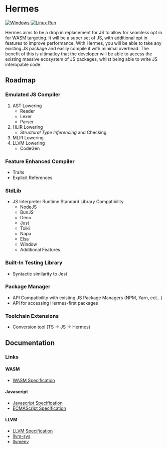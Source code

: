 # Hermes
[![Windows](https://github.com/chadc1050/Hermes/actions/workflows/windows-build.yml/badge.svg)](https://github.com/chadc1050/Hermes/actions/workflows/windows-build.yml)
[![Linux Run](https://github.com/chadc1050/Hermes/actions/workflows/linux-build.yml/badge.svg)](https://github.com/chadc1050/Hermes/actions/workflows/linux-build.yml)

Hermes aims to be a drop in replacement for JS to allow for seamless opt in for WASM targeting. It will be a super set of JS, with additional opt in features to improve performance. With Hermes, you will be able to take any existing JS package and easily compile it with minimal overhead. The benefit of this is ultimatley that the developer 
will be able to access the existing massive ecosystem of JS packages, whilst being able to write JS interopable code. 

## Roadmap
### Emulated JS Compiler
1. AST Lowering
   - Reader
   - Lexer
   - Parser 
2. HLIR Lowering
   - _Structural Type Inferencing_ and Checking
3. MLIR Lowering
4. LLVM Lowering
   - CodeGen

### Feature Enhanced Compiler
- Traits
- Explicit References

### StdLib
- JS Interpreter Runtime Standard Library Compatibility
  - NodeJS
  - BunJS
  - Deno
  - Just
  - Txiki
  - Napa
  - Elsa
  - Window
  - Additional Features

### Built-In Testing Library
- Syntactic similarity to Jest

### Package Manager
- API Compatibility with existing JS Package Managers (NPM, Yarn, ect...)
- API for accessing Hermes-first packages

### Toolchain Extensions
- Conversion tool (TS -> JS -> Hermes)

## Documentation
### Links
#### WASM
- [WASM Specification](https://webassembly.github.io/spec/core/)

#### Javascript
- [Javascript Specification](https://developer.mozilla.org/en-US/docs/Web/JavaScript)
- [ECMAScript Specification](https://262.ecma-international.org/#sec-ecmascript-language-lexical-grammar)

#### LLVM
- [LLVM Specification](https://llvm.org/docs/LangRef.html)
- [llvm-sys](https://crates.io/crates/llvm-sys)
- [llvmenv](https://crates.io/crates/llvmenv)